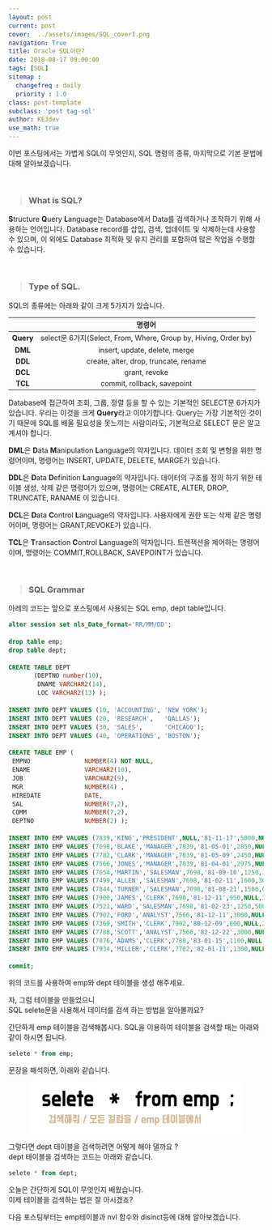 ```yaml
---
layout: post
current: post
cover:  ../assets/images/SQL_cover1.png
navigation: True
title: Oracle SQL이란?
date: 2018-08-17 09:00:00
tags: [SQL]
sitemap :
  changefreq : daily
  priority : 1.0
class: post-template
subclass: 'post tag-sql'
author: KEJdev
use_math: true
---  
```


이번 포스팅에서는 가볍게 SQL이 무엇인지, SQL 명령의 종류, 마지막으로 기본 문법에 대해 알아보겠습니다. 

<br>  


> ### What is SQL?

 **S**tructure **Q**uery **L**anguage는 Database에서 Data를 검색하거나 조작하기 위해 사용하는 언어입니다. Database record를 삽입, 검색, 업데이트 및 삭제하는데 사용할 수 있으며, 이 외에도 Database 최적화 및 유지 관리를 포함하여 많은 작업을 수행할 수 있습니다.  


<br>  


> ### Type of SQL.

SQL의 종류에는 아래와 같이 크게 5가지가 있습니다.  
  
|  <center></center> |  <center>명령어</center> | 
|:--------:|:--------:|
|**Query**| <center>select문 6가지(Select, From, Where, Group by, Hiving, Order by)</center> |
|**DML**| <center>insert, update, delete, merge</center> |
|**DDL**| <center>create, alter, drop, truncate, rename</center> |
|**DCL**| <center>grant, revoke</center> |
|**TCL**| <center> commit, rollback, savepoint</center> |


Database에 접근하여 조회, 그룹, 정렬 등을 할 수 있는 기본적인 SELECT문 6가지가 있습니다. 우리는 이것을 크게  **Query**라고 이야기합니다. Query는 가장 기본적인 것이기 때문에 SQL를 배울 필요성을 못느끼는 사람이라도, 기본적으로 SELECT 문은 알고 계셔야 합니다.  

**DML**은 **D**ata **M**anipulation **L**anguage의 약자입니다. 데이터 조회 및 변형을 위한 명령어이며, 명령어는 INSERT, UPDATE, DELETE, MARGE가 있습니다. 

**DDL**은 **D**ata **D**efinition **L**anguage의 약자입니다. 데이터의 구조를 정의 하기 위한 테이블 생성, 삭제 같은 명령어가 있으며, 명령어는 CREATE, ALTER, DROP, TRUNCATE, RANAME 이 있습니다. 

**DCL**은 **D**ata **C**ontrol **L**anguage의 약자입니다. 사용자에게 권한 또는 삭제 같은 명령어이며, 명령어는 GRANT,REVOKE가 있습니다. 

**TCL**은 **T**ransaction **C**ontrol **L**anguage의 약자입니다. 트렌잭션을 제어하는 명령어이며, 명령어는 COMMIT,ROLLBACK, SAVEPOINT가 있습니다.


<br>  


> ### SQL Grammar

아레의 코드는 앞으로 포스팅에서 사용되는 SQL emp, dept table입니다.  

```sql
alter session set nls_Date_format='RR/MM/DD';

drop table emp;
drop table dept;

CREATE TABLE DEPT
       (DEPTNO number(10),
        DNAME VARCHAR2(14),
        LOC VARCHAR2(13) );

INSERT INTO DEPT VALUES (10, 'ACCOUNTING', 'NEW YORK');
INSERT INTO DEPT VALUES (20, 'RESEARCH',   'DALLAS');
INSERT INTO DEPT VALUES (30, 'SALES',      'CHICAGO');
INSERT INTO DEPT VALUES (40, 'OPERATIONS', 'BOSTON');

CREATE TABLE EMP (
 EMPNO               NUMBER(4) NOT NULL,
 ENAME               VARCHAR2(10),
 JOB                 VARCHAR2(9),
 MGR                 NUMBER(4) ,
 HIREDATE            DATE,
 SAL                 NUMBER(7,2),
 COMM                NUMBER(7,2),
 DEPTNO              NUMBER(2) );

INSERT INTO EMP VALUES (7839,'KING','PRESIDENT',NULL,'81-11-17',5000,NULL,10);
INSERT INTO EMP VALUES (7698,'BLAKE','MANAGER',7839,'81-05-01',2850,NULL,30);
INSERT INTO EMP VALUES (7782,'CLARK','MANAGER',7839,'81-05-09',2450,NULL,10);
INSERT INTO EMP VALUES (7566,'JONES','MANAGER',7839,'81-04-01',2975,NULL,20);
INSERT INTO EMP VALUES (7654,'MARTIN','SALESMAN',7698,'81-09-10',1250,1400,30);
INSERT INTO EMP VALUES (7499,'ALLEN','SALESMAN',7698,'81-02-11',1600,300,30);
INSERT INTO EMP VALUES (7844,'TURNER','SALESMAN',7698,'81-08-21',1500,0,30);
INSERT INTO EMP VALUES (7900,'JAMES','CLERK',7698,'81-12-11',950,NULL,30);
INSERT INTO EMP VALUES (7521,'WARD','SALESMAN',7698,'81-02-23',1250,500,30);
INSERT INTO EMP VALUES (7902,'FORD','ANALYST',7566,'81-12-11',3000,NULL,20);
INSERT INTO EMP VALUES (7369,'SMITH','CLERK',7902,'80-12-09',800,NULL,20);
INSERT INTO EMP VALUES (7788,'SCOTT','ANALYST',7566,'82-12-22',3000,NULL,20);
INSERT INTO EMP VALUES (7876,'ADAMS','CLERK',7788,'83-01-15',1100,NULL,20);
INSERT INTO EMP VALUES (7934,'MILLER','CLERK',7782,'82-01-11',1300,NULL,10);

commit;
```
위의 코드를 사용하여 emp와 dept 테이블을 생성 해주세요.

자, 그럼 테이블을 만들었으니   
SQL selete문을 사용해서 데이터를 검색 하는 방법을 알아볼까요?

간단하게 emp 테이블을 검색해봅시다.
SQL을 이용하여 테이블을 검색할 때는 아래와 같이 하시면 됩니다.

```sql
selete * from emp;
```
문장을 해석하면, 아래와 같습니다.  

<center><img src="/../assets/images/selete.png" width="420" height="100"></center>  

그렇다면 dept 테이블을 검색하려면 어떻게 해야 댈까요 ?  
dept 테이블을 검색하는 코드는 아래와 같습니다.  

```sql
selete * from dept;
```



오늘은 간단하게 SQL이 무엇인지 배웠습니다.  
이제 테이블을 검색하는 법은 잘 아시겠죠?  


다음 포스팅부터는 emp테이블과 nvl 함수와 disinct등에 대해 알아보겠습니다. 

